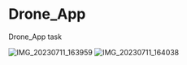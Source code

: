 # Drone_App
Drone_App  task

![IMG_20230711_163959](https://github.com/Emm-Anuel100/Drone_App/assets/125787874/277acce6-40ee-4455-b3c4-09c9c5468988)
![IMG_20230711_164038](https://github.com/Emm-Anuel100/Drone_App/assets/125787874/27f79334-9d55-4157-b9b8-208b6ec70588)

